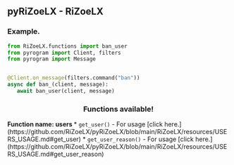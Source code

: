 <h2> pyRiZoeLX - RiZoeLX </h2>

<h3> Example. </h3>

``` python
from RiZoeLX.functions import ban_user
from pyrogram import Client, filters 
from pyrogram import Message


@Client.on_message(filters.command("ban"))
async def ban_(client, message):
   await ban_user(client, message)
```

<h3 align="center"> Functions available! </h3>
<b> Function name: users </b>
* <code>get_user()</code> - For usage [click here.](https://github.com/RiZoeLX/pyRiZoeLX/blob/main/RiZoeLX/resources/USERS_USAGE.md#get_user)
* <code>get_user_reason()</code> - For usage [click here.](https://github.com/RiZoeLX/pyRiZoeLX/blob/main/RiZoeLX/resources/USERS_USAGE.md#get_user_reason)
